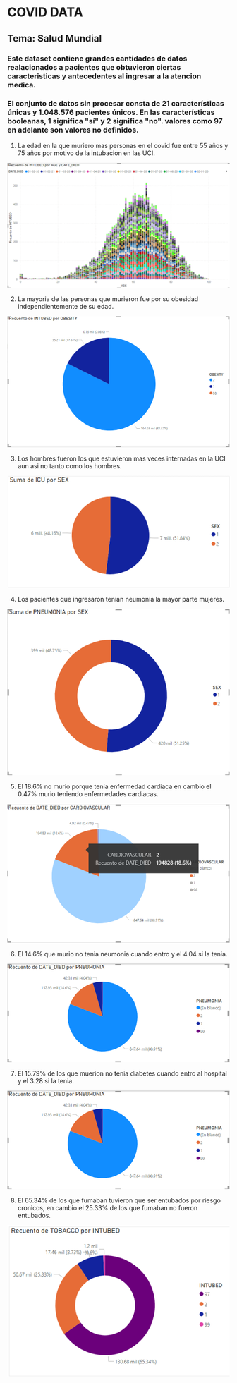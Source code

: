 # COVID DATA

## Tema: Salud Mundial

### Este dataset contiene grandes cantidades de datos realacionados a pacientes que obtuvieron ciertas caracteristicas y antecedentes al ingresar a la atencion medica.

### El conjunto de datos sin procesar consta de 21 características únicas y 1.048.576 pacientes únicos. En las características booleanas, 1 significa "sí" y 2 significa "no". valores como 97 en adelante son valores no definidos.

1. La edad en la que muriero mas personas en el covid fue entre 55 años y 75 años por motivo de la intubacion en las UCI.

![Alt text](image.png)

2. La mayoria de las personas que murieron fue por su obesidad independientemente de su edad.

![Alt text](image-1.png)

3. Los hombres fueron los que estuvieron mas veces internadas en la UCI aun asi no tanto como los hombres.

![Alt text](image-2.png)

4. Los pacientes que ingresaron tenian neumonia la mayor parte mujeres.

![Alt text](image-3.png)

5. El 18.6% no murio porque tenia enfermedad cardiaca en cambio el 0.47% murio teniendo enfermedades cardiacas.

![Alt text](image-4.png)

6. El 14.6% que murio no tenia neumonia cuando entro y el 4.04 si la tenia.

![Alt text](image-5.png)

7. El 15.79% de los que muerion no tenia diabetes cuando entro al hospital y el 3.28 si la tenia.

![Alt text](image-6.png)

8. El 65.34% de los que fumaban tuvieron que ser entubados por riesgo cronicos, en cambio el 25.33% de los que fumaban no fueron entubados.

![Alt text](image-7.png)
